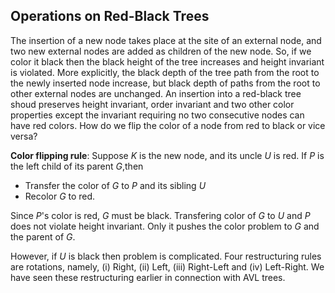 ## Operations on Red-Black Trees

The insertion of a new node takes place at the site of an external node, and two new external nodes are added as children of the new node. So, if we color 
it black then the black height of the tree increases and height invariant is violated. More explicitly, the black depth of the tree path from the root to 
the newly inserted node increase, but black depth of paths from the root to other external nodes are unchanged.  An insertion into a red-black tree shoud
preserves height invariant, order invariant and two other color properties except the invariant requiring no two consecutive nodes can have red colors. 
How do we flip the color of a node from red to black or vice versa?

<strong>Color flipping rule</strong>: Suppose <i>K</i> is the new node, and its uncle <i>U</i> is red. If <i>P</i> is the left child of its parent <i>G</i>,then

- Transfer the color of <i>G</i> to <i>P</i> and its sibling <i>U</i>
- Recolor <i>G</i> to red.

Since <i>P</i>'s color is red, <i>G</i> must be black. Transfering color of <i>G</i> to <i>U</i> and <i>P</i> does not violate height invariant. Only it
pushes the color problem to <i>G</i> and the parent of <i>G</i>.

However, if <i>U</i> is black then problem is complicated. Four restructuring rules are rotations, namely, (i) Right, (ii) Left, (iii) Right-Left and 
(iv) Left-Right. We have seen these restructuring earlier in connection with AVL trees.
